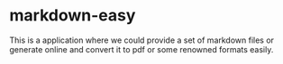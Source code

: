 # markdown-easy
This is a application where we could provide a set of markdown files or generate online and convert it to pdf or some renowned formats easily. 
